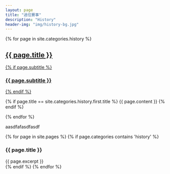 ```yaml
---
layout: page
title: "過往賽事"
description: "History"
header-img: "img/history-bg.jpg"
---
```


{% for page in site.categories.history %}
  <div class="post-preview">
    <a href="{{ page.url | prepend: page.baseurl }}">
      <h2 class="page-title">
        {{ page.title }}
      </h2>
      {% if page.subtitle %}
        <h3 class="post-subtitle">
          {{ page.subtitle }}
        </h3>
      {% endif %}
    </a>
    <p/>
    {% if page.title == site.categories.history.first.title %}
      {{ page.content }}
    {% endif %}
  </div>
{% endfor %}

<p> aasdfafasdfasdf </p>

{% for page in site.pages %}
  {% if page.categories contains 'history' %}
  <div class="post-preview">
      <h3 class="page-title">{{ page.title }}</h3>
      {{ page.excerpt }}
  </div>
  {% endif %}
{% endfor %}
